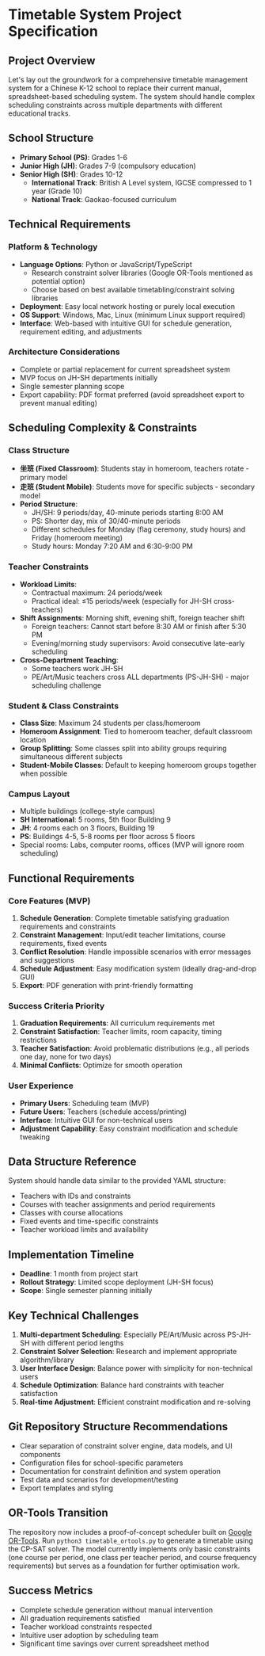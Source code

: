 # Timetable System Project Specification

## Project Overview
Let's lay out the groundwork for a comprehensive timetable management system for a Chinese K-12 school to replace their current manual, spreadsheet-based scheduling system. The system should handle complex scheduling constraints across multiple departments with different educational tracks.

## School Structure
- **Primary School (PS)**: Grades 1-6
- **Junior High (JH)**: Grades 7-9 (compulsory education)
- **Senior High (SH)**: Grades 10-12
  - **International Track**: British A Level system, IGCSE compressed to 1 year (Grade 10)
  - **National Track**: Gaokao-focused curriculum

## Technical Requirements

### Platform & Technology
- **Language Options**: Python or JavaScript/TypeScript
  - Research constraint solver libraries (Google OR-Tools mentioned as potential option)
  - Choose based on best available timetabling/constraint solving libraries
- **Deployment**: Easy local network hosting or purely local execution
- **OS Support**: Windows, Mac, Linux (minimum Linux support required)
- **Interface**: Web-based with intuitive GUI for schedule generation, requirement editing, and adjustments

### Architecture Considerations
- Complete or partial replacement for current spreadsheet system
- MVP focus on JH-SH departments initially
- Single semester planning scope
- Export capability: PDF format preferred (avoid spreadsheet export to prevent manual editing)

## Scheduling Complexity & Constraints

### Class Structure
- **坐班 (Fixed Classroom)**: Students stay in homeroom, teachers rotate - primary model
- **走班 (Student Mobile)**: Students move for specific subjects - secondary model
- **Period Structure**:
  - JH/SH: 9 periods/day, 40-minute periods starting 8:00 AM
  - PS: Shorter day, mix of 30/40-minute periods
  - Different schedules for Monday (flag ceremony, study hours) and Friday (homeroom meeting)
  - Study hours: Monday 7:20 AM and 6:30-9:00 PM

### Teacher Constraints
- **Workload Limits**: 
  - Contractual maximum: 24 periods/week
  - Practical ideal: ≤15 periods/week (especially for JH-SH cross-teachers)
- **Shift Assignments**: Morning shift, evening shift, foreign teacher shift
  - Foreign teachers: Cannot start before 8:30 AM or finish after 5:30 PM
  - Evening/morning study supervisors: Avoid consecutive late-early scheduling
- **Cross-Department Teaching**: 
  - Some teachers work JH-SH
  - PE/Art/Music teachers cross ALL departments (PS-JH-SH) - major scheduling challenge

### Student & Class Constraints
- **Class Size**: Maximum 24 students per class/homeroom
- **Homeroom Assignment**: Tied to homeroom teacher, default classroom location
- **Group Splitting**: Some classes split into ability groups requiring simultaneous different subjects
- **Student-Mobile Classes**: Default to keeping homeroom groups together when possible

### Campus Layout
- Multiple buildings (college-style campus)
- **SH International**: 5 rooms, 5th floor Building 9
- **JH**: 4 rooms each on 3 floors, Building 19  
- **PS**: Buildings 4-5, 5-8 rooms per floor across 5 floors
- Special rooms: Labs, computer rooms, offices (MVP will ignore room scheduling)

## Functional Requirements

### Core Features (MVP)
1. **Schedule Generation**: Complete timetable satisfying graduation requirements and constraints
2. **Constraint Management**: Input/edit teacher limitations, course requirements, fixed events
3. **Conflict Resolution**: Handle impossible scenarios with error messages and suggestions
4. **Schedule Adjustment**: Easy modification system (ideally drag-and-drop GUI)
5. **Export**: PDF generation with print-friendly formatting

### Success Criteria Priority
1. **Graduation Requirements**: All curriculum requirements met
2. **Constraint Satisfaction**: Teacher limits, room capacity, timing restrictions
3. **Teacher Satisfaction**: Avoid problematic distributions (e.g., all periods one day, none for two days)
4. **Minimal Conflicts**: Optimize for smooth operation

### User Experience
- **Primary Users**: Scheduling team (MVP)
- **Future Users**: Teachers (schedule access/printing)
- **Interface**: Intuitive GUI for non-technical users
- **Adjustment Capability**: Easy constraint modification and schedule tweaking

## Data Structure Reference
System should handle data similar to the provided YAML structure:
- Teachers with IDs and constraints
- Courses with teacher assignments and period requirements
- Classes with course allocations
- Fixed events and time-specific constraints
- Teacher workload limits and availability

## Implementation Timeline
- **Deadline**: 1 month from project start
- **Rollout Strategy**: Limited scope deployment (JH-SH focus)
- **Scope**: Single semester planning initially

## Key Technical Challenges
1. **Multi-department Scheduling**: Especially PE/Art/Music across PS-JH-SH with different period lengths
2. **Constraint Solver Selection**: Research and implement appropriate algorithm/library
3. **User Interface Design**: Balance power with simplicity for non-technical users
4. **Schedule Optimization**: Balance hard constraints with teacher satisfaction
5. **Real-time Adjustment**: Efficient constraint modification and re-solving

## Git Repository Structure Recommendations
- Clear separation of constraint solver engine, data models, and UI components
- Configuration files for school-specific parameters
- Documentation for constraint definition and system operation
- Test data and scenarios for development/testing
- Export templates and styling

## OR-Tools Transition
The repository now includes a proof-of-concept scheduler built on
[Google OR-Tools](https://developers.google.com/optimization).  Run
`python3 timetable_ortools.py` to generate a timetable using the
CP-SAT solver.  The model currently implements only basic constraints
(one course per period, one class per teacher period, and course
frequency requirements) but serves as a foundation for further
optimisation work.

## Success Metrics
- Complete schedule generation without manual intervention
- All graduation requirements satisfied
- Teacher workload constraints respected
- Intuitive user adoption by scheduling team
- Significant time savings over current spreadsheet method
